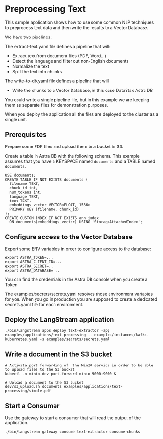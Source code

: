 # Preprocessing Text 

This sample application shows how to use some common NLP techniques to preprocess text data and then write the results to a Vector Database.

We have two pipelines:

The extract-text.yaml file defines a pipeline that will:

- Extract text from document files (PDF, Word...)
- Detect the language and filter out non-English documents
- Normalize the text
- Split the text into chunks

The write-to-db.yaml file defines a pipeline that will:
- Write the chunks to a Vector Database, in this case DataStax Astra DB

You could write a single pipeline file, but in this example we are keeping them as separate files
for demonstration purposes.

When you deploy the application all the files are deployed to the cluster as a single unit. 

## Prerequisites

Prepare some PDF files and upload them to a bucket in S3.

Create a table in Astra DB with the following schema.
This example assumes that you have a KEYSPACE named `documents` and a TABLE named `documents`.

```
USE documents;
CREATE TABLE IF NOT EXISTS documents (  
  filename TEXT,
  chunk_id int,
  num_tokens int,
  language TEXT,  
  text TEXT,
  embeddings_vector VECTOR<FLOAT, 1536>,
  PRIMARY KEY (filename, chunk_id)
);
CREATE CUSTOM INDEX IF NOT EXISTS ann_index 
  ON documents(embeddings_vector) USING 'StorageAttachedIndex';
```

## Configure access to the Vector Database

Export some ENV variables in order to configure access to the database:

```
export ASTRA_TOKEN=...
export ASTRA_CLIENT_ID=...
export ASTRA_SECRET=...
export ASTRA_DATABASE=...
```

You can find the credentials in the Astra DB console when you create a Token.

The examples/secrets/secrets.yaml resolves those environment variables for you.
When you go in production you are supposed to create a dedicated secrets.yaml file for each environment.


## Deploy the LangStream application

```
./bin/langstream apps deploy text-extractor -app examples/applications/text-processing -i examples/instances/kafka-kubernetes.yaml -s examples/secrets/secrets.yaml
```

## Write a document in the S3 bucket

```
# Activate port forwarding of  the MinIO service in order to be able to upload files to the S3 bucket
kubectl -n minio-dev port-forward minio 9000:9000 &

# Upload a document to the S3 bucket
dev/s3_upload.sh documents examples/applications/text-processing/simple.pdf
```

## Start a Consumer

Use the gateway to start a consumer that will read the output of the application.

```
./bin/langstream gateway consume text-extractor consume-chunks
```